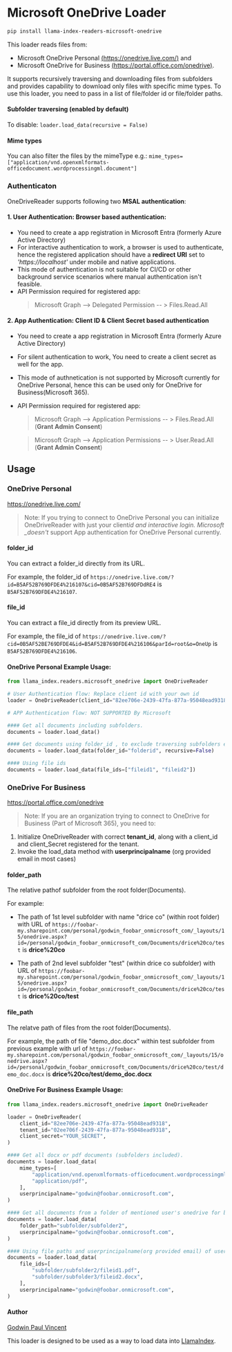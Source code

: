 # Microsoft OneDrive Loader

```bash
pip install llama-index-readers-microsoft-onedrive
```

This loader reads files from:

- Microsoft OneDrive Personal [(https://onedrive.live.com/)](https://onedrive.live.com/) and
- Microsoft OneDrive for Business [(https://portal.office.com/onedrive)](https://portal.office.com/onedrive).

It supports recursively traversing and downloading files from subfolders and provides capability to download only files with specific mime types. To use this loader, you need to pass in a list of file/folder id or file/folder paths.

#### Subfolder traversing (enabled by default)

To disable: `loader.load_data(recursive = False)`

#### Mime types

You can also filter the files by the mimeType e.g.: `mime_types=["application/vnd.openxmlformats-officedocument.wordprocessingml.document"]`

### Authenticaton

OneDriveReader supports following two **MSAL authentication**:

#### 1. User Authentication: Browser based authentication:

- You need to create a app registration in Microsoft Entra (formerly Azure Active Directory)
- For interactive authentication to work, a browser is used to authenticate, hence the registered application should have a **redirect URI** set to _'https://localhost'_ under mobile and native applications.
- This mode of authentication is not suitable for CI/CD or other background service scenarios where manual authentication isn't feasible.
- API Permission required for registered app:
  > Microsoft Graph --> Delegated Permission -- > Files.Read.All

#### 2. App Authentication: Client ID & Client Secret based authentication

- You need to create a app registration in Microsoft Entra (formerly Azure Active Directory)
- For silent authentication to work, You need to create a client secret as well for the app.
- This mode of authnetication is not supported by Microsoft currently for OneDrive Personal, hence this can be used only for OneDrive for Business(Microsoft 365).
- API Permission required for registered app:

  > Microsoft Graph --> Application Permissions -- > Files.Read.All (**Grant Admin Consent**)

  > Microsoft Graph --> Application Permissions -- > User.Read.All (**Grant Admin Consent**)

## Usage

### OneDrive Personal

https://onedrive.live.com/

> Note: If you trying to connect to OneDrive Personal you can initialize OneDriveReader with just your client*id and interactive login. Microsoft \_doesn't* support App authentication for OneDrive Personal currently.

#### folder_id

You can extract a folder_id directly from its URL.

For example, the folder_id of `https://onedrive.live.com/?id=B5AF52B769DFDE4%216107&cid=0B5AF52B769DFDdRE4` is `B5AF52B769DFDE4%216107`.

#### file_id

You can extract a file_id directly from its preview URL.

For example, the file_id of `https://onedrive.live.com/?cid=0B5AF52BE769DFDE4&id=B5AF52B769DFDE4%216106&parId=root&o=OneUp` is `B5AF52B769DFDE4%216106`.

#### OneDrive Personal Example Usage:

```python
from llama_index.readers.microsoft_onedrive import OneDriveReader

# User Authentication flow: Replace client id with your own id
loader = OneDriveReader(client_id="82ee706e-2439-47fa-877a-95048ead9318")

# APP Authentication flow: NOT SUPPORTED By Microsoft

#### Get all documents including subfolders.
documents = loader.load_data()

#### Get documents using folder_id , to exclude traversing subfolders explicitly set the recursive flag to False, default is True
documents = loader.load_data(folder_id="folderid", recursive=False)

#### Using file ids
documents = loader.load_data(file_ids=["fileid1", "fileid2"])
```

### OneDrive For Business

https://portal.office.com/onedrive

> Note: If you are an organization trying to connect to OneDrive for Business (Part of Microsoft 365), you need to:

1. Initialize OneDriveReader with correct **tenant_id**, along with a client_id and client_Secret registered for the tenant.
2. Invoke the load_data method with **userprincipalname** (org provided email in most cases)

#### folder_path

The relative pathof subfolder from the root folder(Documents).

For example:

- The path of 1st level subfolder with name "drice co" (within root folder) with URL of `https://foobar-my.sharepoint.com/personal/godwin_foobar_onmicrosoft_com/_layouts/15/onedrive.aspx?id=/personal/godwin_foobar_onmicrosoft_com/Documents/drice%20co/test` is **drice%20co**

- The path of 2nd level subfolder "test" (within drice co subfolder) with URL of `https://foobar-my.sharepoint.com/personal/godwin_foobar_onmicrosoft_com/_layouts/15/onedrive.aspx?id=/personal/godwin_foobar_onmicrosoft_com/Documents/drice%20co/test` is **drice%20co/test**

#### file_path

The relatve path of files from the root folder(Documents).

For example, the path of file "demo_doc.docx" within test subfolder from previous example with url of `https://foobar-my.sharepoint.com/personal/godwin_foobar_onmicrosoft_com/_layouts/15/onedrive.aspx?id=/personal/godwin_foobar_onmicrosoft_com/Documents/drice%20co/test/demo_doc.docx` is **drice%20co/test/demo_doc.docx**

#### OneDrive For Business Example Usage:

```python
from llama_index.readers.microsoft_onedrive import OneDriveReader

loader = OneDriveReader(
    client_id="82ee706e-2439-47fa-877a-95048ead9318",
    tenant_id="02ee706f-2439-47fa-877a-95048ead9318",
    client_secret="YOUR_SECRET",
)

#### Get all docx or pdf documents (subfolders included).
documents = loader.load_data(
    mime_types=[
        "application/vnd.openxmlformats-officedocument.wordprocessingml.document",
        "application/pdf",
    ],
    userprincipalname="godwin@foobar.onmicrosoft.com",
)

#### Get all documents from a folder of mentioned user's onedrive for business
documents = loader.load_data(
    folder_path="subfolder/subfolder2",
    userprincipalname="godwin@foobar.onmicrosoft.com",
)

#### Using file paths and userprincipalname(org provided email) of user
documents = loader.load_data(
    file_ids=[
        "subfolder/subfolder2/fileid1.pdf",
        "subfolder/subfolder3/fileid2.docx",
    ],
    userprincipalname="godwin@foobar.onmicrosoft.com",
)
```

#### Author

[Godwin Paul Vincent](https://github.com/godwin3737)

This loader is designed to be used as a way to load data into [LlamaIndex](https://github.com/run-llama/llama_index/).
